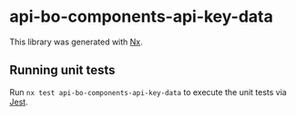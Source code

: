 # api-bo-components-api-key-data

This library was generated with [Nx](https://nx.dev).

## Running unit tests

Run `nx test api-bo-components-api-key-data` to execute the unit tests via [Jest](https://jestjs.io).
